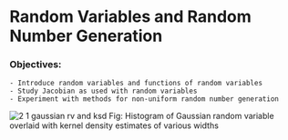 # Random Variables and Random Number Generation 

### Objectives:
    - Introduce random variables and functions of random variables
    - Study Jacobian as used with random variables
    - Experiment with methods for non-uniform random number generation
    
![2 1 gaussian rv and ksd](https://github.com/xie-yuxuan/Random-variables-project/assets/92458490/48d83017-8f4c-409d-b84d-d5b86649c0ca)
Fig: Histogram of Gaussian random variable overlaid with kernel density estimates of various widths
